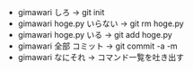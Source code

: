 * gimawari しろ   -> git init
* gimawari hoge.py いらない -> git rm hoge.py
* gimawari hoge.py いる -> git add hoge.py
* gimawari 全部 コミット -> git commit -a -m
* gimawari なにそれ -> コマンド一覧を吐き出す
